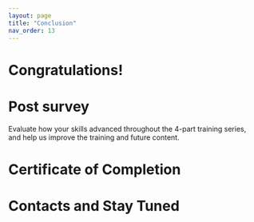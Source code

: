 ```yaml
---
layout: page
title: "Conclusion"
nav_order: 13
---
```


# Congratulations!

# Post survey
Evaluate how your skills advanced throughout the 4-part training series, and help us improve the training and future content.

# Certificate of Completion

# Contacts and Stay Tuned
